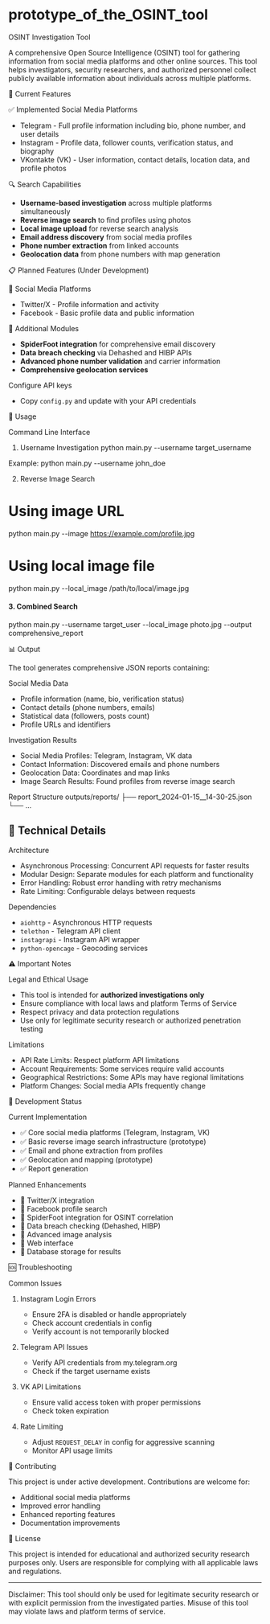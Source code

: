# prototype_of_the_OSINT_tool

OSINT Investigation Tool

A comprehensive Open Source Intelligence (OSINT) tool for gathering information from social media platforms and other online sources. This tool helps investigators, security researchers, and authorized personnel collect publicly available information about individuals across multiple platforms.

🚀 Current Features

✅ Implemented Social Media Platforms
- Telegram - Full profile information including bio, phone number, and user details
- Instagram - Profile data, follower counts, verification status, and biography
- VKontakte (VK) - User information, contact details, location data, and profile photos

🔍 Search Capabilities
- **Username-based investigation** across multiple platforms simultaneously
- **Reverse image search** to find profiles using photos
- **Local image upload** for reverse search analysis
- **Email address discovery** from social media profiles
- **Phone number extraction** from linked accounts
- **Geolocation data** from phone numbers with map generation

📋 Planned Features (Under Development)

🔄 Social Media Platforms
- Twitter/X - Profile information and activity
- Facebook - Basic profile data and public information

🔧 Additional Modules
- **SpiderFoot integration** for comprehensive email discovery
- **Data breach checking** via Dehashed and HIBP APIs
- **Advanced phone number validation** and carrier information
- **Comprehensive geolocation services**


Configure API keys
   - Copy `config.py` and update with your API credentials

🎯 Usage

Command Line Interface

1. Username Investigation
python main.py --username target_username

Example:
python main.py --username john_doe

2. Reverse Image Search
# Using image URL
python main.py --image https://example.com/profile.jpg

# Using local image file
python main.py --local_image /path/to/local/image.jpg


#### 3. Combined Search
python main.py --username target_user --local_image photo.jpg --output comprehensive_report


📊 Output

The tool generates comprehensive JSON reports containing:

Social Media Data
- Profile information (name, bio, verification status)
- Contact details (phone numbers, emails)
- Statistical data (followers, posts count)
- Profile URLs and identifiers

Investigation Results
- Social Media Profiles: Telegram, Instagram, VK data
- Contact Information: Discovered emails and phone numbers
- Geolocation Data: Coordinates and map links
- Image Search Results: Found profiles from reverse image search


Report Structure
outputs/reports/
├── report_2024-01-15__14-30-25.json
└── ...


## 🔧 Technical Details

Architecture
- Asynchronous Processing: Concurrent API requests for faster results
- Modular Design: Separate modules for each platform and functionality
- Error Handling: Robust error handling with retry mechanisms
- Rate Limiting: Configurable delays between requests

Dependencies
- `aiohttp` - Asynchronous HTTP requests
- `telethon` - Telegram API client
- `instagrapi` - Instagram API wrapper
- `python-opencage` - Geocoding services


⚠️ Important Notes

Legal and Ethical Usage
- This tool is intended for **authorized investigations only**
- Ensure compliance with local laws and platform Terms of Service
- Respect privacy and data protection regulations
- Use only for legitimate security research or authorized penetration testing

Limitations
- API Rate Limits: Respect platform API limitations
- Account Requirements: Some services require valid accounts
- Geographical Restrictions: Some APIs may have regional limitations
- Platform Changes: Social media APIs frequently change

🚧 Development Status

Current Implementation
- ✅ Core social media platforms (Telegram, Instagram, VK)
- ✅ Basic reverse image search infrastructure (prototype)
- ✅ Email and phone extraction from profiles
- ✅ Geolocation and mapping (prototype)
- ✅ Report generation

Planned Enhancements
- 🔄 Twitter/X integration
- 🔄 Facebook profile search
- 🔄 SpiderFoot integration for OSINT correlation
- 🔄 Data breach checking (Dehashed, HIBP)
- 🔄 Advanced image analysis
- 🔄 Web interface
- 🔄 Database storage for results


🆘 Troubleshooting

Common Issues

1. Instagram Login Errors
   - Ensure 2FA is disabled or handle appropriately
   - Check account credentials in config
   - Verify account is not temporarily blocked

2. Telegram API Issues
   - Verify API credentials from my.telegram.org
   - Check if the target username exists

3. VK API Limitations
   - Ensure valid access token with proper permissions
   - Check token expiration

4. Rate Limiting
   - Adjust `REQUEST_DELAY` in config for aggressive scanning
   - Monitor API usage limits

🤝 Contributing

This project is under active development. Contributions are welcome for:
- Additional social media platforms
- Improved error handling
- Enhanced reporting features
- Documentation improvements

📄 License

This project is intended for educational and authorized security research purposes only. Users are responsible for complying with all applicable laws and regulations.

---

Disclaimer: This tool should only be used for legitimate security research or with explicit permission from the investigated parties. Misuse of this tool may violate laws and platform terms of service.
